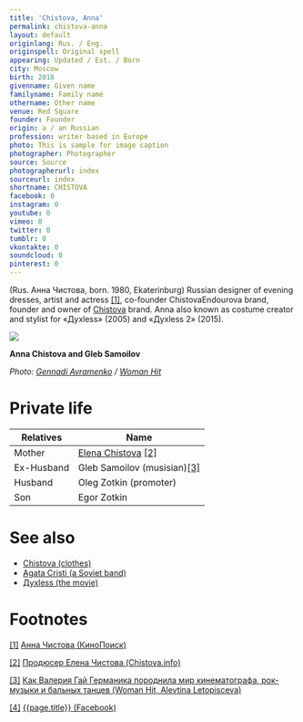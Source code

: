 ```yaml
---
title: 'Chistova, Anna'
permalink: chistova-anna
layout: default
originlang: Rus. / Eng.
originspell: Original spell
appearing: Updated / Est. / Born
city: Moscow
birth: 2018
givenname: Given name
familyname: Family name
othername: Other name
venue: Red Square
founder: Founder
origin: a / an Russian
profession: writer based in Europe
photo: This is sample for image caption
photographer: Photographer
source: Source
photographerurl: index
sourceurl: index
shortname: CHISTOVA
facebook: 0
instagram: 0
youtube: 0
vimeo: 0
twitter: 0
tumblr: 0
vkontakte: 0
soundcloud: 0
pinterest: 0
---
```



(Rus. Анна Чистова, born. 1980, Ekaterinburg) Russian designer of evening dresses, artist and actress <span id="a1">[\[1\]](#f1)</span>, co-founder ChistovaEndourova brand, founder and owner of [Chistova](chistova-clothes) brand. Anna also known as costume creator and stylist for «Духless» (2005) and «Духless 2» (2015).

![](http://www.womanhit.ru/media/CACHE/images/dynasty/dinastii4_6bRa2As/18341685626b30ca1e4f2497cdeabd74.png)

**Anna Chistova and Gleb Samoilov**


*Photo: [Gennadi Avramenko](avramenko-gennadi) / [Woman Hit](woman-hit)*

# Private life

|Relatives|Name|
|-|-|
|Mother|[Elena Chistova](chistova-elena-producer) <span id="a2">[\[2\]](#f2)</span>|
|Ex-Husband|Gleb Samoilov (musisian)<span id="a3">[\[3\]](#f3)</span>|
|Husband|Oleg Zotkin (promoter)|
|Son|Egor Zotkin|


# See also

+ [Chistova (clothes)](chistova-clothes)
+ [Agata Cristi (a Soviet band)](index)
+ [Духless (the movie)](index)

# Footnotes

[[1]](#a1) <span id="f1"></span> [Анна Чистова (КиноПоиск)](https://www.kinopoisk.ru/name/2004249/)

[[2]](#a2) <span id="f2"></span> [Продюсер Елена Чистова (Chistova.info)](http://chistova.info/biografiya)

[[3]](#a3) <span id="f3"></span> [Как Валерия Гай Германика породнила мир кинематографа, рок-музыки и бальных танцев (Woman Hit,
Alevtina Letopisceva)](http://www.womanhit.ru/stars/interview/2017-09-08-kak-valerija-gaj-germanika-porodnila-mir-kinematografa-rok-muzyki-i-balnyh-tantsev/)

[[4]](#a4) <span id="f4"></span> [{{page.title}} (Facebook)](https://www.kinopoisk.ru/name/2004249/)
